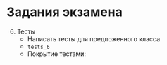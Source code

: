 # Задания экзамена
6. Тесты  
   - Написать тесты для предложенного класса  
   - `tests_6`  
   - Покрытие тестами:  
     
     
